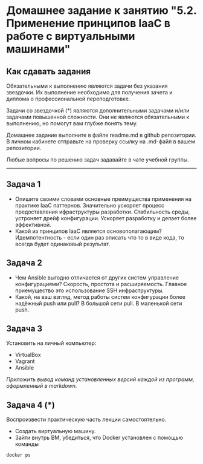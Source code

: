 
# Домашнее задание к занятию "5.2. Применение принципов IaaC в работе с виртуальными машинами"

## Как сдавать задания

Обязательными к выполнению являются задачи без указания звездочки. Их выполнение необходимо для получения зачета и диплома о профессиональной переподготовке.

Задачи со звездочкой (*) являются дополнительными задачами и/или задачами повышенной сложности. Они не являются обязательными к выполнению, но помогут вам глубже понять тему.

Домашнее задание выполните в файле readme.md в github репозитории. В личном кабинете отправьте на проверку ссылку на .md-файл в вашем репозитории.

Любые вопросы по решению задач задавайте в чате учебной группы.

---

## Задача 1

- Опишите своими словами основные преимущества применения на практике IaaC паттернов.
Значительно ускоряет процесс предоставления ифраструктуры разработки. Стабильность среды, устроняет дрейф конфигурации. Ускоряет разработку и делает более эффективной. 
- Какой из принципов IaaC является основополагающим?
Идемпотентность - если один раз описать что то в виде кода, то всегда будет одинаковый результат.

## Задача 2

- Чем Ansible выгодно отличается от других систем управление конфигурациями?
Скорость, простота и расширяемость. Главное приемущество это использование SSH инфраструктуры. 
- Какой, на ваш взгляд, метод работы систем конфигурации более надёжный push или pull?
В большой сети pull.
В маленькой сети push.


## Задача 3

Установить на личный компьютер:

- VirtualBox
- Vagrant
- Ansible

*Приложить вывод команд установленных версий каждой из программ, оформленный в markdown.*

## Задача 4 (*)

Воспроизвести практическую часть лекции самостоятельно.

- Создать виртуальную машину.
- Зайти внутрь ВМ, убедиться, что Docker установлен с помощью команды
```
docker ps
```
